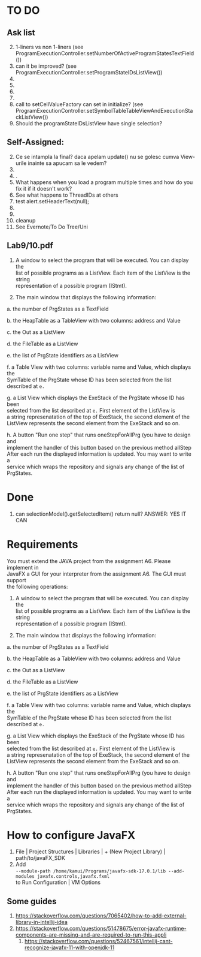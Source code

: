 # TO DO
## Ask list
2. 1-liners vs non 1-liners (see ProgramExecutionController.setNumberOfActiveProgramStatesTextField())
3. can it be improved? (see ProgramExecutionController.setProgramStateIDsListView())
4. 
5. 
6. 
7. 
8. call to setCellValueFactory can set in initialize? (see ProgramExecutionController.setSymbolTableTableViewAndExecutionStackListView())
9. Should the programStateIDsListView have single selection?



## Self-Assigned:
2. Ce se intampla la final? daca apelam update() nu se golesc cumva View-urile
inainte sa apucam sa le vedem?
3. 
4. .
5. What happens when you load a program multiple times and how do you fix it if it doesn't work?
6. See what happens to ThreadIDs at others
7. test alert.setHeaderText(null);
8. 
9. 
10. cleanup
11. See Evernote/To Do Tree/Uni


## Lab9/10.pdf
1. A window to select the program that will be executed. You can display the  
   list of possible programs as a ListView. Each item of the ListView is the string  
   representation of a possible program (IStmt).

2. The main window that displays the following information:

a. the number of PrgStates as a TextField

b. the HeapTable as a TableView with two columns: address and Value

c. the Out as a ListView

d. the FileTable as a ListView

e. the list of PrgState identifiers as a ListView

f. a Table View with two columns: variable name and Value, which displays the  
SymTable of the PrgState whose ID has been selected from the list described
at `e.`

g. a List View which displays the ExeStack of the PrgState whose ID has been  
selected from the list described at `e.` First element of the ListView is  
a string represenatation of the top of ExeStack, the second element of the  
ListView represents the second element from the ExeStack and so on.

h. A button "Run one step" that runs oneStepForAllPrg (you have to design and  
implement the handler of this button based on the previous method allStep  
After each run the displayed information is updated. You may want to write a  
service which wraps the repository and signals any change of the list of  
PrgStates.


# Done
1. can selectionModel().getSelectedItem() return null? ANSWER: YES IT CAN



# Requirements

You must extend the JAVA project from the assignment A6. Please implement in  
JavaFX a GUI for your interpreter from the assignment A6. The GUI must support  
the following
operations:
1. A window to select the program that will be executed. You can display the  
   list of possible programs as a ListView. Each item of the ListView is the string  
   representation of a possible program (IStmt).

2. The main window that displays the following information:

a. the number of PrgStates as a TextField

b. the HeapTable as a TableView with two columns: address and Value

c. the Out as a ListView

d. the FileTable as a ListView

e. the list of PrgState identifiers as a ListView

f. a Table View with two columns: variable name and Value, which displays the  
SymTable of the PrgState whose ID has been selected from the list described
at `e.`

g. a List View which displays the ExeStack of the PrgState whose ID has been  
selected from the list described at `e.` First element of the ListView is  
a string represenatation of the top of ExeStack, the second element of the  
ListView represents the second element from the ExeStack and so on.

h. A button "Run one step" that runs oneStepForAllPrg (you have to design and  
implement the handler of this button based on the previous method allStep  
After each run the displayed information is updated. You may want to write a  
service which wraps the repository and signals any change of the list of  
PrgStates.


# How to configure JavaFX

1. File | Project Structures | Libraries | + (New Project Library) | path/to/javaFX_SDK
2. Add  
`--module-path /home/kamui/Programs/javafx-sdk-17.0.1/lib --add-modules javafx.controls,javafx.fxml`  
to Run Configuration | VM Options

## Some guides
1. https://stackoverflow.com/questions/7065402/how-to-add-external-library-in-intellij-idea
2. https://stackoverflow.com/questions/51478675/error-javafx-runtime-components-are-missing-and-are-required-to-run-this-appli 
   1. https://stackoverflow.com/questions/52467561/intellij-cant-recognize-javafx-11-with-openjdk-11 